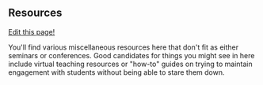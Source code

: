 ## Resources

[Edit this page!](https://github.com/cpfiffer/virtual-econ.info/edit/master/resources.md)

You'll find various miscellaneous resources here that don't fit as either seminars or conferences. Good candidates for things you might see in here include virtual teaching resources or "how-to" guides on trying to maintain engagement with students without being able to stare them down.
